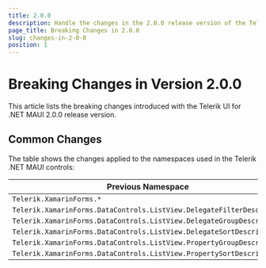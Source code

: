 ```yaml
---
title: 2.0.0
description: Handle the changes in the 2.0.0 release version of the Telerik UI for .NET MAUI components.
page_title: Breaking Changes in 2.0.0
slug: changes-in-2-0-0
position: 1
---
```


# Breaking Changes in Version 2.0.0

This article lists the breaking changes introduced with the Telerik UI for .NET MAUI 2.0.0 release version.

## Common Changes

The table shows the changes applied to the namespaces used in the Telerik .NET MAUI controls:

| Previous Namespace | Current Namespace |
| ----- | ----- |
| `Telerik.XamarinForms.*` | `Telerik.Maui.Controls.Compatibility.*` |
| `Telerik.XamarinForms.DataControls.ListView.DelegateFilterDescriptor` | `Telerik.Maui.Controls.Compatibility.DataControls.ListView.ListViewDelegateFilterDescriptor` |
| `Telerik.XamarinForms.DataControls.ListView.DelegateGroupDescriptor` |`Telerik.Maui.Controls.Compatibility.DataControls.ListView.ListViewDelegateGroupDescriptor` |
| `Telerik.XamarinForms.DataControls.ListView.DelegateSortDescriptor` | `Telerik.Maui.Controls.Compatibility.DataControls.ListView.ListViewDelegateSortDescriptor` |
| `Telerik.XamarinForms.DataControls.ListView.PropertyGroupDescriptor` | `Telerik.Maui.Controls.Compatibility.DataControls.ListView.ListViewPropertyGroupDescriptor` |
| `Telerik.XamarinForms.DataControls.ListView.PropertySortDescriptor` | `Telerik.Maui.Controls.Compatibility.DataControls.ListView.ListViewPropertySortDescriptor` |